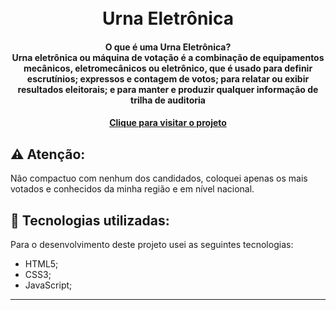 <h1 align="center">
  <br>Urna Eletrônica
</h1>

<h4 align="center">
  O que é uma Urna Eletrônica? <br>
  Urna eletrônica ou máquina de votação é a combinação de equipamentos mecânicos, eletromecânicos ou eletrônico, que é usado para definir escrutínios; expressos e contagem de votos; para relatar ou exibir resultados eleitorais; e para manter e produzir qualquer informação de trilha de auditoria
</h4>

<h4 align="center"><a href="https://abraaowendel.github.io/Urna-Eletronica/" target="_blank">Clique para visitar o projeto</a></h4>

## ⚠️ Atenção:

Não compactuo com nenhum dos candidados, coloquei apenas os mais votados e conhecidos da minha região e em nível nacional.

## 💼 Tecnologias utilizadas:

Para o desenvolvimento deste projeto usei as seguintes tecnologias:

- HTML5;
- CSS3;
- JavaScript;

---
